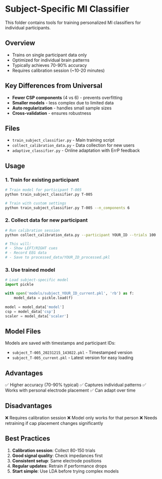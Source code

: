 # Subject-Specific MI Classifier

This folder contains tools for training personalized MI classifiers for individual participants.

## Overview
- Trains on single participant data only
- Optimized for individual brain patterns
- Typically achieves 70-90% accuracy
- Requires calibration session (~10-20 minutes)

## Key Differences from Universal
- **Fewer CSP components** (4 vs 6) - prevents overfitting
- **Smaller models** - less complex due to limited data
- **Auto regularization** - handles small sample sizes
- **Cross-validation** - ensures robustness

## Files
- `train_subject_classifier.py` - Main training script
- `collect_calibration_data.py` - Data collection for new users
- `adaptive_classifier.py` - Online adaptation with ErrP feedback

## Usage

### 1. Train for existing participant
```bash
# Train model for participant T-005
python train_subject_classifier.py T-005

# Train with custom settings
python train_subject_classifier.py T-005 --n_components 6
```

### 2. Collect data for new participant
```bash
# Run calibration session
python collect_calibration_data.py --participant YOUR_ID --trials 100

# This will:
# - Show LEFT/RIGHT cues
# - Record EEG data
# - Save to processed_data/YOUR_ID_processed.pkl
```

### 3. Use trained model
```python
# Load subject-specific model
import pickle

with open('models/subject_YOUR_ID_current.pkl', 'rb') as f:
    model_data = pickle.load(f)
    
model = model_data['model']
csp = model_data['csp']
scaler = model_data['scaler']
```

## Model Files
Models are saved with timestamps and participant IDs:
- `subject_T-005_20231215_143022.pkl` - Timestamped version
- `subject_T-005_current.pkl` - Latest version for easy loading

## Advantages
✅ Higher accuracy (70-90% typical)
✅ Captures individual patterns
✅ Works with personal electrode placement
✅ Can adapt over time

## Disadvantages
❌ Requires calibration session
❌ Model only works for that person
❌ Needs retraining if cap placement changes significantly

## Best Practices
1. **Calibration session**: Collect 80-150 trials
2. **Good signal quality**: Check impedances first
3. **Consistent setup**: Same electrode positions
4. **Regular updates**: Retrain if performance drops
5. **Start simple**: Use LDA before trying complex models